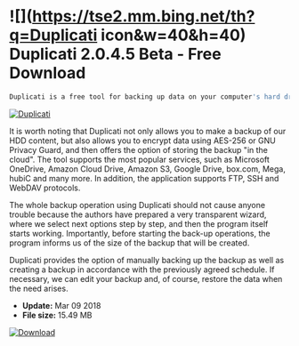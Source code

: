 # ![](https://tse2.mm.bing.net/th?q=Duplicati icon&w=40&h=40) Duplicati 2.0.4.5 Beta - Free Download

```sh
Duplicati is a free tool for backing up data on your computer's hard drive. The program is launched via any web browser.
```
[![Duplicati](https://gallery.dpcdn.pl/imgc/Tools/81001/g_-_420x350_1.5_-_xc60329c6-a68b-454e-b81c-b382219410b1.jpg)](https://softexe.net/win/disks-files/data-recovery/duplicati:pRegb.html)

It is worth noting that Duplicati not only allows you to make a backup of our HDD content, but also allows you to encrypt data using AES-256 or GNU Privacy Guard, and then offers the option of storing the backup "in the cloud". The tool supports the most popular services, such as Microsoft OneDrive, Amazon Cloud Drive, Amazon S3, Google Drive, box.com, Mega, hubiC and many more. In addition, the application supports FTP, SSH and WebDAV protocols.
 
 The whole backup operation using Duplicati should not cause anyone trouble because the authors have prepared a very transparent wizard, where we select next options step by step, and then the program itself starts working. Importantly, before starting the back-up operations, the program informs us of the size of the backup that will be created.
 
 Duplicati provides the option of manually backing up the backup as well as creating a backup in accordance with the previously agreed schedule. If necessary, we can edit your backup and, of course, restore the data when the need arises.


- **Update:** Mar 09 2018
- **File size:** 15.49 MB

[![Download](https://cdn.softexe.net/static/img/download.png)](https://softexe.net/win/disks-files/data-recovery/duplicati:pRegb.html)

